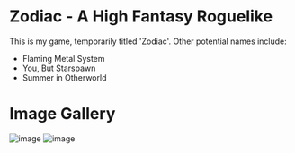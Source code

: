 # Zodiac - A High Fantasy Roguelike
This is my game, temporarily titled 'Zodiac'. Other potential names include:
- Flaming Metal System
- You, But Starspawn
- Summer in Otherworld

# Image Gallery
![image](https://github.com/harrisonheld/Zodiac/assets/24709296/12cb51a4-6f61-4625-b687-60fc9a980640)
![image](https://github.com/harrisonheld/Zodiac/assets/24709296/8f37aba0-0fce-4dba-9ecd-7482302c3cfd)
